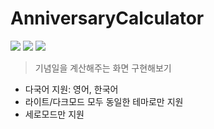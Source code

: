 # AnniversaryCalculator
<img src ="https://img.shields.io/badge/Swift-5.5-FA7343?logo=swift&logoColor=white"> <img src="https://img.shields.io/badge/Xcode-13.3-1575F9?logo=Xcode&logoColor=white"> <img src="https://img.shields.io/badge/Platforms-iOS_13.0-Green?style=flat-square">
> 기념일을 계산해주는 화면 구현해보기

* 다국어 지원: 영어, 한국어
* 라이트/다크모드 모두 동일한 테마로만 지원
* 세로모드만 지원
